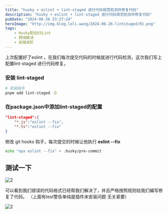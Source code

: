 ```yaml
---
title: "husky + eslint + lint-staged 进行代码规范检测并修复代码"
description: "husky + eslint + lint-staged 进行代码规范检测并修复代码"
pubDate: "2024-06-26 23:27:24"
heroImage: "http://img.blog.loli.wang/2024-06-26-lintstaged/01.png"
tags:
    - Husky配合ESLint
    - 跨域解决
    - 前端进阶
---
```


上次配置好了eslint ，在我们每次提交代码的时候就进行代码检测，这次我们写上配置lint-staged 进行代码修复。

### 安装 lint-staged

```bash
# 安装指令
pnpm add lint-staged -D
```

### 在package.json中添加lint-staged的配置


```json
"lint-staged":{
    "*.js":"eslint --fix",
    "*.ts":"eslint --fix"
}
```

修改 git hooks 钩子，每次提交的时候让他执行 **eslint --fix**


```bash
echo "npx eslint --fix" > .husky/pre-commit
```

## 测试一下

![2](http://img.blog.loli.wang/2024-06-26-lintstaged/01.png)


可以看到我们错误的代码格式已经帮我们解决了，并且严格按照规则给我们编写修复了代码。 （上面有test警告单纯是插件未安装问题 无关紧要）

![2](http://img.blog.loli.wang/2024-06-26-lintstaged/02.png)